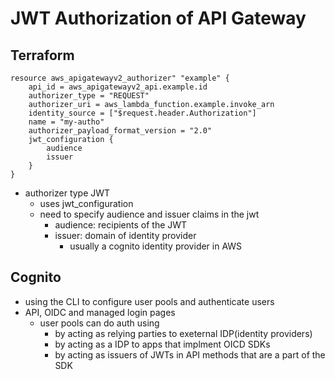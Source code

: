 # JWT Authorization of API Gateway

## Terraform
```
resource aws_apigatewayv2_authorizer" "example" {
    api_id = aws_apigatewayv2_api.example.id
    authorizer_type = "REQUEST"
    authorizer_uri = aws_lambda_function.example.invoke_arn
    identity_source = ["$request.header.Authorization"]
    name = "my-autho"
    authorizer_payload_format_version = "2.0"
    jwt_configuration {
        audience
        issuer
    }
}
```
- authorizer type JWT 
    - uses jwt_configuration
    - need to specify audience and issuer claims in the jwt
        - audience: recipients of the JWT
        - issuer: domain of identity provider
            - usually a cognito identity provider in AWS

## Cognito
- using the CLI to configure user pools and authenticate users
- API, OIDC and managed login pages
    - user pools can do auth using
        - by acting as relying parties to exeternal IDP(identity providers)
        - by acting as a IDP to apps that implment OICD SDKs
        - by acting as issuers of JWTs in API methods that are a part of the SDK

